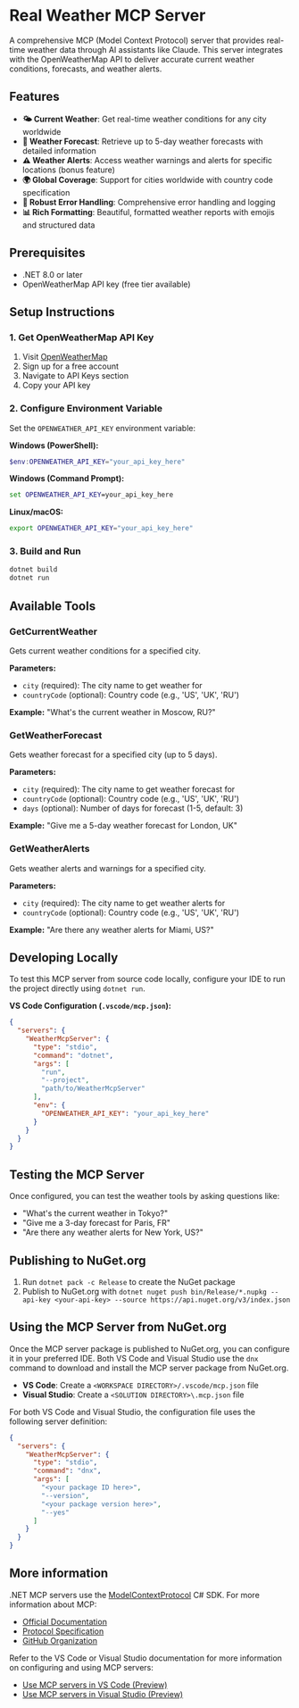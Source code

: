 # Real Weather MCP Server

A comprehensive MCP (Model Context Protocol) server that provides real-time weather data through AI assistants like Claude. This server integrates with the OpenWeatherMap API to deliver accurate current weather conditions, forecasts, and weather alerts.

## Features

- **🌤️ Current Weather**: Get real-time weather conditions for any city worldwide
- **📅 Weather Forecast**: Retrieve up to 5-day weather forecasts with detailed information
- **⚠️ Weather Alerts**: Access weather warnings and alerts for specific locations (bonus feature)
- **🌍 Global Coverage**: Support for cities worldwide with country code specification
- **🔧 Robust Error Handling**: Comprehensive error handling and logging
- **📊 Rich Formatting**: Beautiful, formatted weather reports with emojis and structured data

## Prerequisites

- .NET 8.0 or later
- OpenWeatherMap API key (free tier available)

## Setup Instructions

### 1. Get OpenWeatherMap API Key

1. Visit [OpenWeatherMap](https://openweathermap.org/api)
2. Sign up for a free account
3. Navigate to API Keys section
4. Copy your API key

### 2. Configure Environment Variable

Set the `OPENWEATHER_API_KEY` environment variable:

**Windows (PowerShell):**
```powershell
$env:OPENWEATHER_API_KEY="your_api_key_here"
```

**Windows (Command Prompt):**
```cmd
set OPENWEATHER_API_KEY=your_api_key_here
```

**Linux/macOS:**
```bash
export OPENWEATHER_API_KEY="your_api_key_here"
```

### 3. Build and Run

```bash
dotnet build
dotnet run
```

## Available Tools

### GetCurrentWeather
Gets current weather conditions for a specified city.

**Parameters:**
- `city` (required): The city name to get weather for
- `countryCode` (optional): Country code (e.g., 'US', 'UK', 'RU')

**Example:** "What's the current weather in Moscow, RU?"

### GetWeatherForecast
Gets weather forecast for a specified city (up to 5 days).

**Parameters:**
- `city` (required): The city name to get weather forecast for
- `countryCode` (optional): Country code (e.g., 'US', 'UK', 'RU')
- `days` (optional): Number of days for forecast (1-5, default: 3)

**Example:** "Give me a 5-day weather forecast for London, UK"

### GetWeatherAlerts
Gets weather alerts and warnings for a specified city.

**Parameters:**
- `city` (required): The city name to get weather alerts for
- `countryCode` (optional): Country code (e.g., 'US', 'UK', 'RU')

**Example:** "Are there any weather alerts for Miami, US?"

## Developing Locally

To test this MCP server from source code locally, configure your IDE to run the project directly using `dotnet run`.

**VS Code Configuration (`.vscode/mcp.json`):**
```json
{
  "servers": {
    "WeatherMcpServer": {
      "type": "stdio",
      "command": "dotnet",
      "args": [
        "run",
        "--project",
        "path/to/WeatherMcpServer"
      ],
      "env": {
        "OPENWEATHER_API_KEY": "your_api_key_here"
      }
    }
  }
}
```

## Testing the MCP Server

Once configured, you can test the weather tools by asking questions like:
- "What's the current weather in Tokyo?"
- "Give me a 3-day forecast for Paris, FR"
- "Are there any weather alerts for New York, US?"

## Publishing to NuGet.org

1. Run `dotnet pack -c Release` to create the NuGet package
2. Publish to NuGet.org with `dotnet nuget push bin/Release/*.nupkg --api-key <your-api-key> --source https://api.nuget.org/v3/index.json`

## Using the MCP Server from NuGet.org

Once the MCP server package is published to NuGet.org, you can configure it in your preferred IDE. Both VS Code and Visual Studio use the `dnx` command to download and install the MCP server package from NuGet.org.

- **VS Code**: Create a `<WORKSPACE DIRECTORY>/.vscode/mcp.json` file
- **Visual Studio**: Create a `<SOLUTION DIRECTORY>\.mcp.json` file

For both VS Code and Visual Studio, the configuration file uses the following server definition:

```json
{
  "servers": {
    "WeatherMcpServer": {
      "type": "stdio",
      "command": "dnx",
      "args": [
        "<your package ID here>",
        "--version",
        "<your package version here>",
        "--yes"
      ]
    }
  }
}
```

## More information

.NET MCP servers use the [ModelContextProtocol](https://www.nuget.org/packages/ModelContextProtocol) C# SDK. For more information about MCP:

- [Official Documentation](https://modelcontextprotocol.io/)
- [Protocol Specification](https://spec.modelcontextprotocol.io/)
- [GitHub Organization](https://github.com/modelcontextprotocol)

Refer to the VS Code or Visual Studio documentation for more information on configuring and using MCP servers:

- [Use MCP servers in VS Code (Preview)](https://code.visualstudio.com/docs/copilot/chat/mcp-servers)
- [Use MCP servers in Visual Studio (Preview)](https://learn.microsoft.com/visualstudio/ide/mcp-servers)
